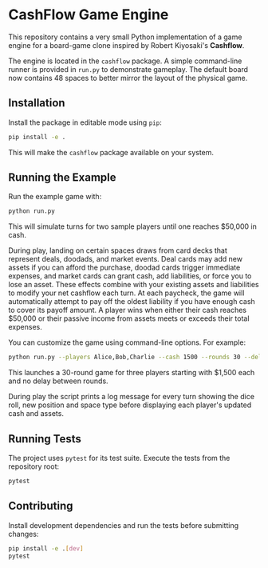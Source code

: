 # CashFlow Game Engine

This repository contains a very small Python implementation of a game engine
for a board-game clone inspired by Robert Kiyosaki's **Cashflow**.

The engine is located in the `cashflow` package. A simple command-line runner
is provided in `run.py` to demonstrate gameplay. The default board now contains
48 spaces to better mirror the layout of the physical game.

## Installation

Install the package in editable mode using `pip`:

```bash
pip install -e .
```

This will make the `cashflow` package available on your system.

## Running the Example

Run the example game with:

```bash
python run.py
```

This will simulate turns for two sample players until one reaches
$50,000 in cash.

During play, landing on certain spaces draws from card decks that represent
deals, doodads, and market events. Deal cards may add new assets if you can
afford the purchase, doodad cards trigger immediate expenses, and market cards
can grant cash, add liabilities, or force you to lose an asset. These effects
combine with your existing assets and liabilities to modify your net cashflow
each turn. At each paycheck, the game will automatically attempt to pay off the
oldest liability if you have enough cash to cover its payoff amount. A player
wins when either their cash reaches $50,000 or their passive income from
assets meets or exceeds their total expenses.

You can customize the game using command-line options. For example:

```bash
python run.py --players Alice,Bob,Charlie --cash 1500 --rounds 30 --delay 0
```

This launches a 30-round game for three players starting with $1,500 each and
no delay between rounds.

During play the script prints a log message for every turn showing the dice
roll, new position and space type before displaying each player's updated cash
and assets.

## Running Tests

The project uses `pytest` for its test suite. Execute the tests from the
repository root:

```bash
pytest
```

## Contributing

Install development dependencies and run the tests before submitting changes:

```bash
pip install -e .[dev]
pytest
```
